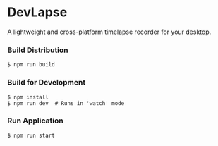 # DevLapse

A lightweight and cross-platform timelapse recorder for your desktop.

### Build Distribution
```shell
$ npm run build
```

### Build for Development
```shell
$ npm install
$ npm run dev  # Runs in 'watch' mode
```

### Run Application
```shell
$ npm run start
```